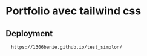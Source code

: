 
# Portfolio avec tailwind css




## Deployment



```bash
  https://1306benie.github.io/test_simplon/
```

